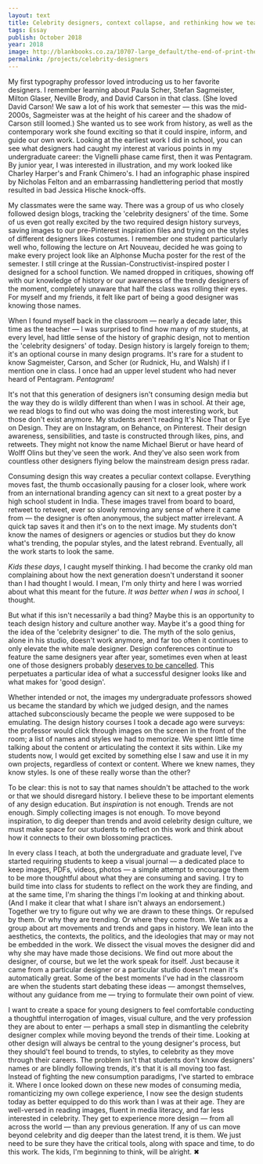 ```yaml
---
layout: text
title: Celebrity designers, context collapse, and rethinking how we teach design history
tags: Essay
publish: October 2018
year: 2018
image: http://blankbooks.co.za/10707-large_default/the-end-of-print-the-graphic-design-of-david-carson.jpg
permalink: /projects/celebrity-designers
---
```


<p>My first typography professor loved introducing us to her favorite designers. I remember learning about Paula Scher, Stefan Sagmeister, Milton Glaser, Neville Brody, and David Carson in that class. (She loved David Carson! We saw a lot of his work that semester — this was the mid-2000s, Sagmeister was at the height of his career and the shadow of Carson still loomed.) She wanted us to see work from history, as well as the contemporary work she found exciting so that it could inspire, inform, and guide our own work. Looking at the earliest work I did in school, you can see what designers had caught my interest at various points in my undergraduate career: the Vignelli phase came first, then it was Pentagram. By junior year, I was interested in illustration, and my work looked like Charley Harper's and Frank Chimero's. I had an infographic phase inspired by Nicholas Felton and an embarrassing handlettering period that mostly resulted in bad Jessica Hische knock-offs.</p>

<p>My classmates were the same way. There was a group of us who closely followed design blogs, tracking the 'celebrity designers' of the time. Some of us even got really excited by the two required design history surveys, saving images to our pre-Pinterest inspiration files and trying on the styles of different designers likes costumes. I remember one student particularly well who, following the lecture on Art Nouveau, decided he was going to make every project look like an Alphonse Mucha poster for the rest of the semester. I still cringe at the Russian-Constructivist-inspired poster I designed for a school function. We named dropped in critiques, showing off with our knowledge of history or our awareness of the trendy designers of the moment, completely unaware that half the class was rolling their eyes. For myself and my friends, it felt like part of being a good designer was knowing those names.</p>
<p>When I found myself back in the classroom — nearly a decade later, this time as the teacher — I was surprised to find how many of my students, at every level, had little sense of the history of graphic design, not to mention the 'celebrity designers' of today. Design history is largely foreign to them; it's an optional course in many design programs. It's rare for a student to know Sagmeister, Carson, and Scher (or Rudnick, Hu, and Walsh) if I mention one in class. I once had an upper level student who had never heard of Pentagram. <em>Pentagram!</em></p>
<p>It's not that this generation of designers isn't consuming design media but the way they do is wildly different than when I was in school. At their age, we read blogs to find out who was doing the most interesting work, but those don't exist anymore. My students aren't reading It's Nice That or Eye on Design. They are on Instagram, on Behance, on Pinterest. Their design awareness, sensibilities, and taste is constructed through likes, pins, and retweets. They might not know the name Michael Bierut or have heard of Wolff Olins but they've seen the work. And they've also seen work from countless other designers flying below the mainstream design press radar.</p>
<p>Consuming design this way creates a peculiar context collapse. Everything moves fast, the thumb occasionally pausing for a closer look, where work from an international branding agency can sit next to a great poster by a high school student in India. These images travel from board to board, retweet to retweet, ever so slowly removing any sense of where it came from — the designer is often anonymous, the subject matter irrelevant. A quick tap saves it and then it's on to the next image. My students don't know the names of designers or agencies or studios but they do know what's trending, the popular styles, and the latest rebrand. Eventually, all the work starts to look the same.</p>
<p><em>Kids these days</em>, I caught myself thinking. I had become the cranky old man complaining about how the next generation doesn't understand it sooner than I had thought I would. I mean, I'm only thirty and here I was worried about what this meant for the future. <em>It was better when I was in school,</em> I thought.</p>
<p>But what if this isn't necessarily a bad thing? Maybe this is an opportunity to teach design history and culture another way. Maybe it's a good thing for the idea of the 'celebrity designer' to die. The myth of the solo genius, alone in his studio, doesn't work anymore, and far too often it continues to only elevate the white male designer. Design conferences continue to feature the same designers year after year, sometimes even when at least one of those designers probably <a href="https://www.nzherald.co.nz/business/news/article.cfm?c_id=3&amp;objectid=11804042">deserves to be cancelled</a>. This perpetuates a particular idea of what a successful designer looks like and what makes for 'good design'.</p>
<p>Whether intended or not, the images my undergraduate professors showed us became the standard by which we judged design, and the names attached subconsciously became the people we were supposed to be emulating. The design history courses I took a decade ago were surveys: the professor would click through images on the screen in the front of the room; a list of names and styles we had to memorize. We spent little time talking about the content or articulating the context it sits within. Like my students now, I would get excited by something else I saw and use it in my own projects, regardless of context or content. Where we knew names, they know styles. Is one of these really worse than the other?</p>
<p>To be clear: this is not to say that names shouldn't be attached to the work or that we should disregard history. I believe these to be important elements of any design education. But <em>inspiration</em> is not enough. Trends are not enough. Simply collecting images is not enough. To move beyond inspiration, to dig deeper than trends and avoid celebrity design culture, we must make space for our students to reflect on this work and think about how it connects to their own blossoming practices.</p>
<p>In every class I teach, at both the undergraduate and graduate level, I've started requiring students to keep a visual journal — a dedicated place to keep images, PDFs, videos, photos — a simple attempt to encourage them to be more thoughtful about what they are consuming and saving. I try to build time into class for students to reflect on the work they are finding, and at the same time, I'm sharing the things I'm looking at and thinking about. (And I make it clear that what I share isn't always an endorsement.) Together we try to figure out why we are drawn to these things. Or repulsed by them. Or why they are trending. Or where they come from. We talk as a group about art movements and trends and gaps in history. We lean into the aesthetics, the contexts, the politics, and the ideologies that may or may not be embedded in the work. We dissect the visual moves the designer did and why she may have made those decisions. We find out more about the designer, of course, but we let the work speak for itself. Just because it came from a particular designer or a particular studio doesn't mean it's automatically great. Some of the best moments I've had in the classroom are when the students start debating these ideas — amongst themselves, without any guidance from me — trying to formulate their own point of view.</p>
<p>I want to create a space for young designers to feel comfortable conducting a thoughtful interrogation of images, visual culture, and the very profession they are about to enter — perhaps a small step in dismantling the celebrity designer complex while moving beyond the trends of their time. Looking at other design will always be central to the young designer's process, but they should't feel bound to trends, to styles, to celebrity as they move through their careers. The problem isn't that students don't know designers' names or are blindly following trends, it's that it is all moving too fast. Instead of fighting the new consumption paradigms, I've started to embrace it. Where I once looked down on these new modes of consuming media, romanticizing my own college experience, I now see the design students today as better equipped to do this work than I was at their age. They are well-versed in reading images, fluent in media literacy, and far less interested in celebrity. They get to experience more design — from all across the world — than any previous generation. If any of us can move beyond celebrity and dig deeper than the latest trend, it is them. We just need to be sure they have the critical tools, along with space and time, to do this work. The kids, I'm beginning to think, will be alright. ✖</p>



